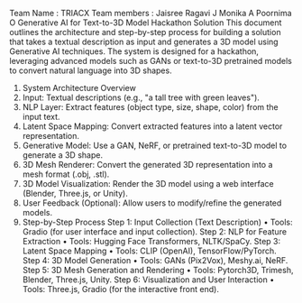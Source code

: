 Team Name : TRIACX
Team members :
Jaisree Ragavi J
Monika A
Poornima O
Generative AI for Text-to-3D Model Hackathon Solution
This document outlines the architecture and step-by-step process for building a solution that takes a textual description as input and generates a 3D model using Generative AI techniques. The system is designed for a hackathon, leveraging advanced models such as GANs or text-to-3D pretrained models to convert natural language into 3D shapes.
1. System Architecture Overview
1.	Input: Textual descriptions (e.g., "a tall tree with green leaves").
2.	NLP Layer: Extract features (object type, size, shape, color) from the input text.
3.	Latent Space Mapping: Convert extracted features into a latent vector representation.
4.	Generative Model: Use a GAN, NeRF, or pretrained text-to-3D model to generate a 3D shape.
5.	3D Mesh Renderer: Convert the generated 3D representation into a mesh format (.obj, .stl).
6.	3D Model Visualization: Render the 3D model using a web interface (Blender, Three.js, or Unity).
7.	User Feedback (Optional): Allow users to modify/refine the generated models.
2. Step-by-Step Process
Step 1: Input Collection (Text Description)
•	Tools: Gradio (for user interface and input collection).
Step 2: NLP for Feature Extraction
•	Tools: Hugging Face Transformers, NLTK/SpaCy.
Step 3: Latent Space Mapping
•	Tools: CLIP (OpenAI), TensorFlow/PyTorch.
Step 4: 3D Model Generation
•	Tools: GANs (Pix2Vox), Meshy.ai, NeRF.
Step 5: 3D Mesh Generation and Rendering
•	Tools: Pytorch3D, Trimesh, Blender, Three.js, Unity.
Step 6: Visualization and User Interaction
•	Tools: Three.js, Gradio (for the interactive front end).